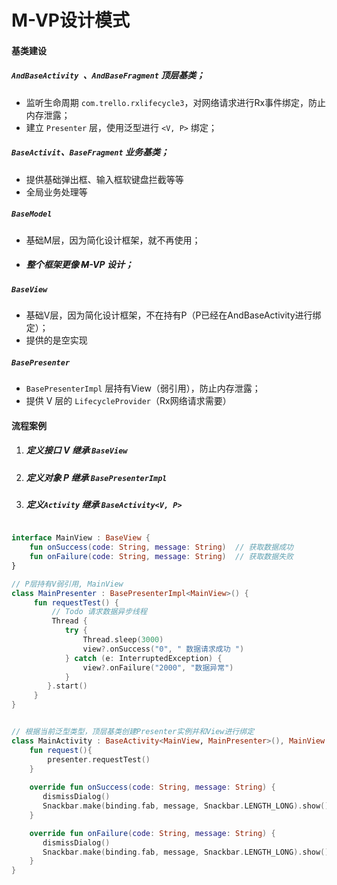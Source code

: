 # M-VP设计模式

#### 基类建设

##### `AndBaseActivity `、`AndBaseFragment` 顶层基类；

- 监听生命周期 `com.trello.rxlifecycle3`，对网络请求进行Rx事件绑定，防止内存泄露；
- 建立 `Presenter` 层，使用泛型进行 `<V, P>` 绑定；



##### `BaseActivit`、`BaseFragment` 业务基类；

- 提供基础弹出框、输入框软键盘拦截等等
- 全局业务处理等



##### `BaseModel` 

- 基础M层，因为简化设计框架，就不再使用；

- ##### 整个框架更像 ~~M~~-VP 设计；



##### `BaseView`

- 基础V层，因为简化设计框架，不在持有P（P已经在AndBaseActivity进行绑定）；
- 提供的是空实现



#####  `BasePresenter`

- `BasePresenterImpl`  层持有View（弱引用），防止内存泄露；
- 提供 V 层的 `LifecycleProvider`（Rx网络请求需要）





#### 流程案例

1. ##### 定义接口 V 继承 `BaseView` 

2. ##### 定义对象 P 继承 `BasePresenterImpl` 

3. ##### 定义`Activity` 继承 `BaseActivity<V, P>`

```kotlin

interface MainView : BaseView {
    fun onSuccess(code: String, message: String)  // 获取数据成功
    fun onFailure(code: String, message: String)  // 获取数据失败
}

// P层持有V弱引用, MainView
class MainPresenter : BasePresenterImpl<MainView>() {
     fun requestTest() {
         // Todo 请求数据异步线程
         Thread {
            try {
                Thread.sleep(3000)
                view?.onSuccess("0", " 数据请求成功 ")
            } catch (e: InterruptedException) {
                view?.onFailure("2000", "数据异常")
            }
        }.start()
     }
}


// 根据当前泛型类型，顶层基类创建Presenter实例并和View进行绑定
class MainActivity : BaseActivity<MainView, MainPresenter>(), MainView {
    fun request(){
        presenter.requestTest()
    }
    
    override fun onSuccess(code: String, message: String) {
       dismissDialog()
       Snackbar.make(binding.fab, message, Snackbar.LENGTH_LONG).show()
    }

    override fun onFailure(code: String, message: String) {
       dismissDialog()
       Snackbar.make(binding.fab, message, Snackbar.LENGTH_LONG).show()
    }
}
```



